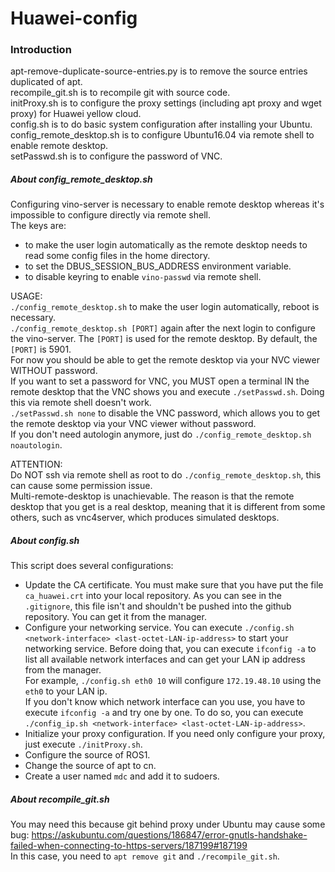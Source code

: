 # Huawei-config

### Introduction ###
apt-remove-duplicate-source-entries.py is to remove the source entries duplicated of apt.<br>
recompile_git.sh                       is to recompile git with source code.<br>
initProxy.sh                           is to configure the proxy settings (including apt proxy and wget proxy) for Huawei yellow cloud.<br>
config.sh                              is to do basic system configuration after installing your Ubuntu.<br>
config_remote_desktop.sh               is to configure Ubuntu16.04 via remote shell to enable remote desktop.<br>
setPasswd.sh                           is to configure the password of VNC.


##### About config_remote_desktop.sh #####
Configuring vino-server is necessary to enable remote desktop whereas it's impossible to configure directly via remote shell.<br>
The keys are:
- to make the user login automatically as the remote desktop needs to read some config files in the home directory.
- to set the DBUS_SESSION_BUS_ADDRESS environment variable.
- to disable keyring to enable `vino-passwd` via remote shell.

USAGE:<br>
`./config_remote_desktop.sh` to make the user login automatically, reboot is necessary.<br>
`./config_remote_desktop.sh [PORT]` again after the next login to configure the vino-server. The `[PORT]` is used for the remote desktop. By default, the `[PORT]` is 5901.<br>
For now you should be able to get the remote desktop via your NVC viewer WITHOUT password.<br>
If you want to set a password for VNC, you MUST open a terminal IN the remote desktop that the VNC shows you and execute `./setPasswd.sh`. Doing this via remote shell doesn't work.<br>
`./setPasswd.sh none` to disable the VNC password, which allows you to get the remote desktop via your VNC viewer without password.<br>
If you don't need autologin anymore, just do `./config_remote_desktop.sh noautologin`.

ATTENTION:<br>
Do NOT ssh via remote shell as root to do `./config_remote_desktop.sh`, this can cause some permission issue.<br>
Multi-remote-desktop is unachievable. The reason is that the remote desktop that you get is a real desktop, meaning that it is different from some others, such as vnc4server, which produces simulated desktops.


##### About config.sh #####
This script does several configurations:
- Update the CA certificate.
You must make sure that you have put the file `ca_huawei.crt` into your local repository. As you can see in the `.gitignore`, this file isn't and shouldn't be pushed into the github repository. You can get it from the manager.
- Configure your networking service.
You can execute `./config.sh <network-interface> <last-octet-LAN-ip-address>` to start your networking service. Before doing that, you can execute `ifconfig -a` to list all available network interfaces and can get your LAN ip address from the manager.<br>
For example, `./config.sh eth0 10` will configure `172.19.48.10` using the `eth0` to your LAN ip.<br>
If you don't know which network interface can you use, you have to execute `ifconfig -a` and try one by one. To do so, you can execute `./config_ip.sh <network-interface> <last-octet-LAN-ip-address>`.
- Initialize your proxy configuration.
If you need only configure your proxy, just execute `./initProxy.sh`.
- Configure the source of ROS1.
- Change the source of apt to cn.
- Create a user named `mdc` and add it to sudoers.


##### About recompile_git.sh #####
You may need this because git behind proxy under Ubuntu may cause some bug: https://askubuntu.com/questions/186847/error-gnutls-handshake-failed-when-connecting-to-https-servers/187199#187199<br>
In this case, you need to `apt remove git` and `./recompile_git.sh`.
